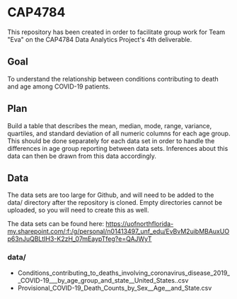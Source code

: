 # CAP4784
This repository has been created in order to facilitate group work for Team "Eva" on the CAP4784 Data Analytics Project's 4th deliverable.

## Goal
To understand the relationship between conditions contributing to death and age among COVID-19 patients.

## Plan
Build a table that describes the mean, median, mode, range, variance, quartiles, and standard deviation of all numeric columns for each age group.
This should be done separately for each data set in order to handle the differences in age group reporting between data sets. Inferences about this data can then be drawn from this data accordingly.

## Data
The data sets are too large for Github, and will need to be added to the data/ directory after the repository is cloned. Empty directories cannot be uploaded, so you will need to create this as well.

The data sets can be found here: https://uofnorthflorida-my.sharepoint.com/:f:/g/personal/n01413497_unf_edu/EvBvM2uibMBAuxUOp63nJuQBLtIH3-K2zH_07mEaypTfeg?e=QAJWyT

### data/
* Conditions_contributing_to_deaths_involving_coronavirus_disease_2019__COVID-19___by_age_group_and_state__United_States..csv
* Provisional_COVID-19_Death_Counts_by_Sex__Age__and_State.csv
